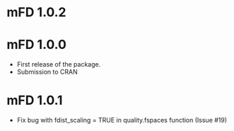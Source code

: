 # mFD 1.0.2

# mFD 1.0.0

* First release of the package.
* Submission to CRAN


# mFD 1.0.1

* Fix bug with fdist_scaling = TRUE in quality.fspaces function (Issue #19)
